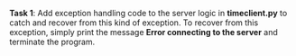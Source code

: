 **Task 1**: Add exception handling code to the server logic in **timeclient.py** to catch and recover from this kind of exception. To recover from this exception, simply print the message **Error connecting to the server** and terminate the program.
